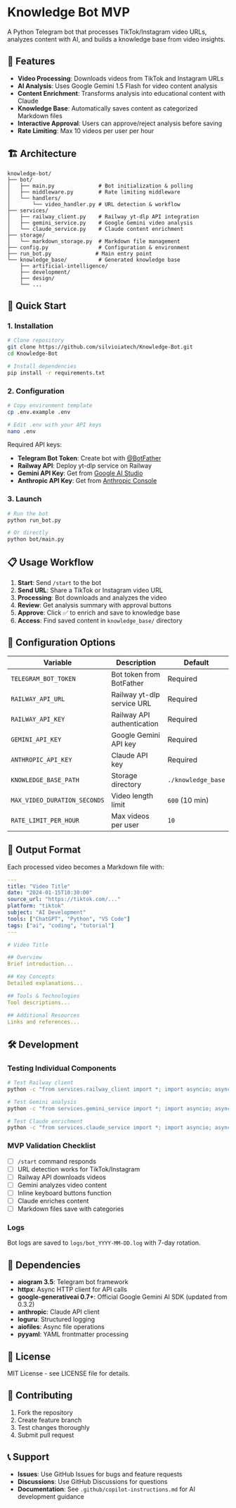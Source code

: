 # Knowledge Bot MVP

A Python Telegram bot that processes TikTok/Instagram video URLs, analyzes content with AI, and builds a knowledge base from video insights.

## 🎯 Features

- **Video Processing**: Downloads videos from TikTok and Instagram URLs
- **AI Analysis**: Uses Google Gemini 1.5 Flash for video content analysis  
- **Content Enrichment**: Transforms analysis into educational content with Claude
- **Knowledge Base**: Automatically saves content as categorized Markdown files
- **Interactive Approval**: Users can approve/reject analysis before saving
- **Rate Limiting**: Max 10 videos per user per hour

## 🏗️ Architecture

```
knowledge-bot/
├── bot/
│   ├── main.py              # Bot initialization & polling
│   ├── middleware.py        # Rate limiting middleware
│   └── handlers/
│       └── video_handler.py # URL detection & workflow
├── services/
│   ├── railway_client.py    # Railway yt-dlp API integration
│   ├── gemini_service.py    # Google Gemini video analysis
│   └── claude_service.py    # Claude content enrichment
├── storage/
│   └── markdown_storage.py  # Markdown file management
├── config.py                # Configuration & environment
├── run_bot.py              # Main entry point
└── knowledge_base/          # Generated knowledge base
    ├── artificial-intelligence/
    ├── development/
    ├── design/
    └── ...
```

## 🚀 Quick Start

### 1. Installation

```bash
# Clone repository
git clone https://github.com/silvioiatech/Knowledge-Bot.git
cd Knowledge-Bot

# Install dependencies
pip install -r requirements.txt
```

### 2. Configuration

```bash
# Copy environment template
cp .env.example .env

# Edit .env with your API keys
nano .env
```

Required API keys:
- **Telegram Bot Token**: Create bot with [@BotFather](https://t.me/botfather)
- **Railway API**: Deploy yt-dlp service on Railway
- **Gemini API Key**: Get from [Google AI Studio](https://aistudio.google.com)
- **Anthropic API Key**: Get from [Anthropic Console](https://console.anthropic.com)

### 3. Launch

```bash
# Run the bot
python run_bot.py

# Or directly
python bot/main.py
```

## 📋 Usage Workflow

1. **Start**: Send `/start` to the bot
2. **Send URL**: Share a TikTok or Instagram video URL
3. **Processing**: Bot downloads and analyzes the video
4. **Review**: Get analysis summary with approval buttons
5. **Approve**: Click ✅ to enrich and save to knowledge base
6. **Access**: Find saved content in `knowledge_base/` directory

## 🔧 Configuration Options

| Variable | Description | Default |
|----------|-------------|---------|
| `TELEGRAM_BOT_TOKEN` | Bot token from BotFather | Required |
| `RAILWAY_API_URL` | Railway yt-dlp service URL | Required |
| `RAILWAY_API_KEY` | Railway API authentication | Required |
| `GEMINI_API_KEY` | Google Gemini API key | Required |
| `ANTHROPIC_API_KEY` | Claude API key | Required |
| `KNOWLEDGE_BASE_PATH` | Storage directory | `./knowledge_base` |
| `MAX_VIDEO_DURATION_SECONDS` | Video length limit | `600` (10 min) |
| `RATE_LIMIT_PER_HOUR` | Max videos per user | `10` |

## 🎨 Output Format

Each processed video becomes a Markdown file with:

```yaml
---
title: "Video Title"
date: "2024-01-15T10:30:00"
source_url: "https://tiktok.com/..."
platform: "tiktok"
subject: "AI Development"
tools: ["ChatGPT", "Python", "VS Code"]
tags: ["ai", "coding", "tutorial"]
---

# Video Title

## Overview
Brief introduction...

## Key Concepts
Detailed explanations...

## Tools & Technologies
Tool descriptions...

## Additional Resources
Links and references...
```

## 🛠️ Development

### Testing Individual Components

```bash
# Test Railway client
python -c "from services.railway_client import *; import asyncio; asyncio.run(download_video_from_url('URL'))"

# Test Gemini analysis  
python -c "from services.gemini_service import *; import asyncio; asyncio.run(analyze_video_content('video.mp4'))"

# Test Claude enrichment
python -c "from services.claude_service import *; import asyncio; asyncio.run(enrich_analysis({...}))"
```

### MVP Validation Checklist

- [ ] `/start` command responds
- [ ] URL detection works for TikTok/Instagram
- [ ] Railway API downloads videos
- [ ] Gemini analyzes video content
- [ ] Inline keyboard buttons function
- [ ] Claude enriches content
- [ ] Markdown files save with categories

### Logs

Bot logs are saved to `logs/bot_YYYY-MM-DD.log` with 7-day rotation.

## 🔗 Dependencies

- **aiogram 3.5**: Telegram bot framework
- **httpx**: Async HTTP client for API calls
- **google-generativeai 0.7+**: Official Google Gemini AI SDK (updated from 0.3.2)
- **anthropic**: Claude API client  
- **loguru**: Structured logging
- **aiofiles**: Async file operations
- **pyyaml**: YAML frontmatter processing

## 📝 License

MIT License - see LICENSE file for details.

## 🤝 Contributing

1. Fork the repository
2. Create feature branch
3. Test changes thoroughly
4. Submit pull request

## 📞 Support

- **Issues**: Use GitHub Issues for bugs and feature requests
- **Discussions**: Use GitHub Discussions for questions
- **Documentation**: See `.github/copilot-instructions.md` for AI development guidance